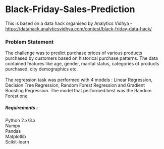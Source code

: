 # Black-Friday-Sales-Prediction

This is based on a data hack organised by Analytics Vidhya - https://datahack.analyticsvidhya.com/contest/black-friday-data-hack/

### Problem Statement
The challenge was to predict purchase prices of various products purchased by customers based on historical purchase patterns. The data contained features like age, gender, marital status, categories of products purchased, city demographics etc.
</br>
</br>
The regression task was performed with 4 models : Linear Regression, Decision Tree Regression, Random Forest Regression and Gradient Boosting Regression. The model that performed best was the Random Forest one. 
</br>
##### Requirements :
  Python 2.x/3.x </br>
  Numpy </br>
  Pandas </br>
  Matplotlib </br>
  Scikit-learn </br>
